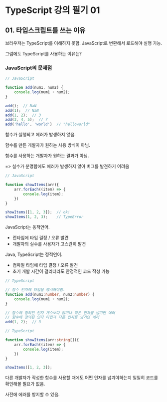 # TypeScript 강의 필기 01

## 01. 타입스크립트를 쓰는 이유

브라우저는 TypeScript를 이해하지 못함. JavaScript로 변환해서 로드해야 실행 가능.

그럼에도 TypeScript를 사용하는 이유는?

### JavaScript의 문제점

```javascript
// JavaScript

function add(num1, num2) {
    console.log(num1 + num2);
}

add();  // NaN
add(1);  // NaN
add(1, 2);  // 3
add(3, 4, 5);  // 7
add('hello', 'world')  // "helloworld"
```

함수가 실행되고 에러가 발생하지 않음.

함수를 만든 개발자가 원하는 사용 방식이 아님.

함수를 사용하는 개발자가 원하는 결과가 아님.

=> 실수가 분명함에도 에러가 발생하지 않아 버그를 발견하기 어려움

```javascript
// JavaScript

function showItems(arr){
    arr.forEach((item) => {
        console.log(item);
    })
}

showItems([1, 2, 3]);  // ok!
showItems(1, 2, 3);    // TypeError
```

JavaScript는 동적언어.

- 런타임에 타입 결정 / 오류 발견
- 개발자의 실수를 사용자가 고스란히 발견

Java, TypeScript는 정적언어.

- 컴파일 타임에 타입 결정 / 오류 발견
- 초기 개발 시간이 걸리더라도 안정적인 코드 작성 가능

```typescript
// TypeScript

// 함수 인자에 타입을 명시해야함.
function add(num1:number, num2:number) {
    console.log(num1 + num2);
}

// 함수에 정의된 인자 개수보다 많거나 적은 인자를 넘기면 에러
// 함수에 정의된 인자 타입과 다른 인자를 넘기면 에러
add(1, 2);  // 3
```



```typescript
// TypeScript

function showItems(arr:string[]){
    arr.forEach((item) => {
        console.log(item);
    })
}

showItems([1, 2, 3]);
```

다른 개발자가 작성한 함수를 사용할 때에도 어떤 인자를 넘겨야하는지 일일히 코드를 확인해볼 필요가 없음.

사전에 에러를 방지할 수 있음.

